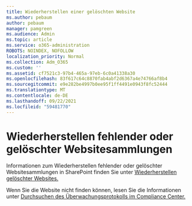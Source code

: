 ```yaml
---
title: Wiederherstellen einer gelöschten Website
ms.author: pebaum
author: pebaum
manager: pamgreen
ms.audience: Admin
ms.topic: article
ms.service: o365-administration
ROBOTS: NOINDEX, NOFOLLOW
localization_priority: Normal
ms.collection: Adm_O365
ms.custom: ''
ms.assetid: cf7521c3-97b4-465a-97eb-6c0a41338a30
ms.openlocfilehash: 83f617c64c8870fab4abf2d6367a4e74766af8b4
ms.sourcegitcommit: e9e282be4997b0ee95f1ff4491e0943f8fc52444
ms.translationtype: MT
ms.contentlocale: de-DE
ms.lasthandoff: 09/22/2021
ms.locfileid: "59481770"
---
```

# <a name="recover-missing-or-deleted-site-collections"></a>Wiederherstellen fehlender oder gelöschter Websitesammlungen

Informationen zum Wiederherstellen fehlender oder gelöschter Websitesammlungen in SharePoint finden Sie unter [Wiederherstellen gelöschter Websites.](https://docs.microsoft.com/sharepoint/restore-deleted-site-collection) 

Wenn Sie die Website nicht finden können, lesen Sie die Informationen unter [Durchsuchen des Überwachungsprotokolls im Compliance Center.](https://docs.microsoft.com/microsoft-365/compliance/search-the-audit-log-in-security-and-compliance)


